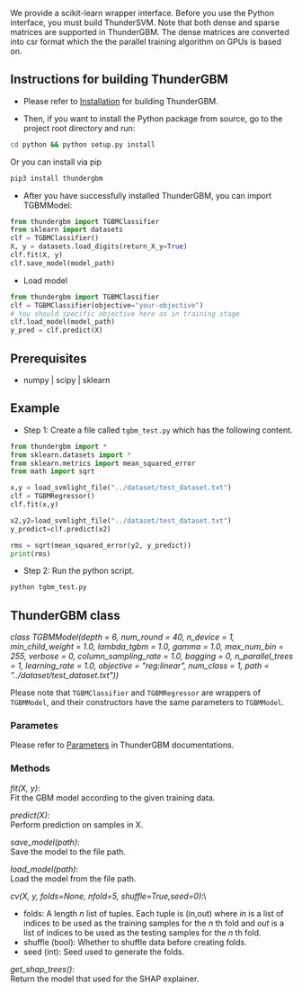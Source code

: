 We provide a scikit-learn wrapper interface. Before you use the Python interface, you must build ThunderSVM. Note that both dense and sparse matrices are supported in ThunderGBM. The dense matrices are converted into csr format which the the parallel training algorithm on GPUs is based on.

## Instructions for building ThunderGBM
* Please refer to [Installation](http://thundergbm.readthedocs.io/en/latest/how-to.html) for building ThunderGBM.

* Then, if you want to install the Python package from source, go to the project root directory and run:
```bash
cd python && python setup.py install
```
Or you can install via pip
```bash
pip3 install thundergbm
```
* After you have successfully installed ThunderGBM, you can import TGBMModel:
```python
from thundergbm import TGBMClassifier
from sklearn import datasets
clf = TGBMClassifier()
X, y = datasets.load_digits(return_X_y=True)
clf.fit(X, y)
clf.save_model(model_path)
``` 
* Load model
```python
from thundergbm import TGBMClassifier
clf = TGBMClassifier(objective="your-objective") 
# You should specific objective here as in training stage
clf.load_model(model_path)
y_pred = clf.predict(X)
```
## Prerequisites
* numpy | scipy | sklearn

## Example

* Step 1: Create a file called ```tgbm_test.py``` which has the following content.
```python
from thundergbm import *
from sklearn.datasets import *
from sklearn.metrics import mean_squared_error
from math import sqrt

x,y = load_svmlight_file("../dataset/test_dataset.txt")
clf = TGBMRegressor()
clf.fit(x,y)

x2,y2=load_svmlight_file("../dataset/test_dataset.txt")
y_predict=clf.predict(x2)

rms = sqrt(mean_squared_error(y2, y_predict))
print(rms)

```
* Step 2: Run the python script.
```bash
python tgbm_test.py
```

## ThunderGBM class
*class TGBMModel(depth = 6, num_round = 40, n_device = 1, min_child_weight = 1.0, lambda_tgbm = 1.0, gamma = 1.0, max_num_bin = 255, verbose = 0, column_sampling_rate = 1.0, bagging = 0, n_parallel_trees = 1, learning_rate = 1.0, objective = "reg:linear", num_class = 1, path = "../dataset/test_dataset.txt"))*

Please note that ``TGBMClassifier`` and ``TGBMRegressor`` are wrappers of ``TGBMModel``, and their constructors have the same parameters to ``TGBMModel``.

### Parametes
Please refer to [Parameters](https://github.com/zeyiwen/thundergbm/blob/master/docs/parameters.md) in ThunderGBM documentations.

### Methods
*fit(X, y)*:\
Fit the GBM model according to the given training data.

*predict(X)*:\
Perform prediction on samples in X.

*save_model(path)*:\
Save the model to the file path.

*load_model(path)*:\
Load the model from the file path.

*cv(X, y, folds=None, nfold=5, shuffle=True,seed=0)*:\
* folds: A length *n* list of tuples. Each tuple is (in,out) where *in* is a list of indices to be used as the training samples for the *n* th fold and *out*
is a list of indices to be used as the testing samples for the *n* th fold.
* shuffle (bool): Whether to shuffle data before creating folds.
* seed (int): Seed used to generate the folds.

*get_shap_trees()*:\
Return the model that used for the SHAP explainer.
